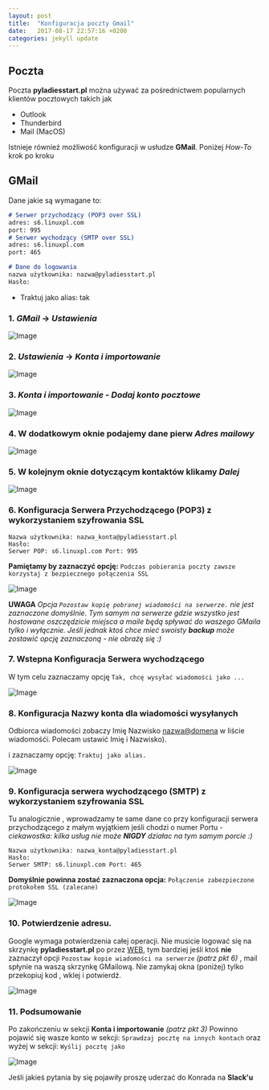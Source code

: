 ```yaml
---
layout: post
title:  "Konfiguracja poczty Gmail"
date:   2017-08-17 22:57:16 +0200
categories: jekyll update
---
```


## Poczta

Poczta **pyladiesstart.pl** można używać za pośrednictwem popularnych klientów pocztowych takich jak

- Outlook
- Thunderbird
- Mail (MacOS)

Istnieje również możliwość konfiguracji w usłudze **GMail**. Poniżej _How-To_ krok po kroku

## GMail

Dane jakie są wymagane to:

```markdown
# Serwer przychodzący (POP3 over SSL)
adres: s6.linuxpl.com
port: 995
# Serwer wychodzący (SMTP over SSL)
adres: s6.linuxpl.com
port: 465

# Dane do logowania
nazwa użytkownika: nazwa@pyladiesstart.pl
Hasło: 
```
* Traktuj jako alias: tak

### 1. _GMail_ -> _Ustawienia_

![Image](http://pyladiesstart.pl/img/1.png)

### 2. _Ustawienia_ -> _Konta i importowanie_

![Image](http://pyladiesstart.pl/img/2.png)

### 3. _Konta i importowanie_ - _Dodaj konto pocztowe_

![Image](http://pyladiesstart.pl/img/3.png)

### 4. W **dodatkowym** oknie podajemy dane pierw _Adres mailowy_

![Image](http://pyladiesstart.pl/img/4.png)

### 5. W kolejnym oknie dotyczącym kontaktów klikamy  _Dalej_

![Image](http://pyladiesstart.pl/img/5.png)

### 6. Konfiguracja **Serwera Przychodzącego (POP3)** z wykorzystaniem szyfrowania SSL

```
Nazwa użytkownika: nazwa_konta@pyladiesstart.pl
Hasło: 
Serwer POP: s6.linuxpl.com Port: 995
```

**Pamiętamy by zaznaczyć opcję:**
`Podczas pobierania poczty zawsze korzystaj z bezpiecznego połączenia SSL`

![Image](http://pyladiesstart.pl/img/6.png)

**UWAGA**
_Opcja `Pozostaw kopię pobranej wiadomości na serwerze.` nie jest zaznaczone domyślnie. Tym samym na serwerze gdzie wszystko jest hostowane oszczędzicie miejsca a maile będą spływać do waszego GMaila tylko i wyłącznie. Jeśli jednak ktoś chce mieć swoisty **backup** może zostawić opcję zaznaczoną - nie obrażę się :)_

### 7. Wstepna Konfiguracja Serwera wychodzącego
W tym celu zaznaczamy opcję `Tak, chcę wysyłać wiadomości jako ...`

![Image](http://pyladiesstart.pl/img/7.png)

### 8. Konfiguracja Nazwy konta dla wiadomości wysyłanych 
Odbiorca wiadomości zobaczy Imię Nazwisko <nazwa@domena> w liście wiadomośći. Polecam ustawić Imię i Nazwisko).

i zaznaczamy opcję: `Traktuj jako alias.`

![Image](http://pyladiesstart.pl/img/8.png)

### 9. **Konfiguracja serwera wychodzącego (SMTP)** z wykorzystaniem szyfrowania SSL

Tu analogicznie , wprowadzamy te same dane co przy konfiguracji serwera przychodzącego z małym wyjątkiem jeśli chodzi o numer Portu - _ciekawostka: kilka usług nie może **NIGDY** działac na tym samym porcie :)_
```
Nazwa użytkownika: nazwa_konta@pyladiesstart.pl
Hasło: 
Serwer SMTP: s6.linuxpl.com Port: 465
```
**Domyślnie powinna zostać zaznaczona opcja:** `Połączenie zabezpieczone protokołem SSL (zalecane)`

![Image](http://pyladiesstart.pl/img/9.png)

### 10. Potwierdzenie adresu.
Google wymaga potwierdzenia całej operacji. Nie musicie logować się na skrzynkę **pyladiesstart.pl** po przez [WEB](http://udl.pl/roundcube/), tym bardziej jeśli ktoś **nie** zaznaczył opcji `Pozostaw kopie wiadomości na serwerze` _(patrz pkt 6)_ , mail spłynie na waszą skrzynkę GMailową. Nie zamykaj okna (poniżej) tylko przekopiuj kod , wklej i potwierdź. 

![Image](http://pyladiesstart.pl/img/10.png)

### 11. Podsumowanie

Po zakończeniu w sekcji **Konta i importowanie** _(patrz pkt 3)_
Powinno pojawić się wasze konto w sekcji:
`Sprawdzaj pocztę na innych kontach`
oraz wyżej w sekcji:
`Wyślij pocztę jako`

![Image](http://pyladiesstart.pl/img/11.png)

Jeśli jakieś pytania by się pojawiły proszę uderzać do Konrada na **Slack'u**